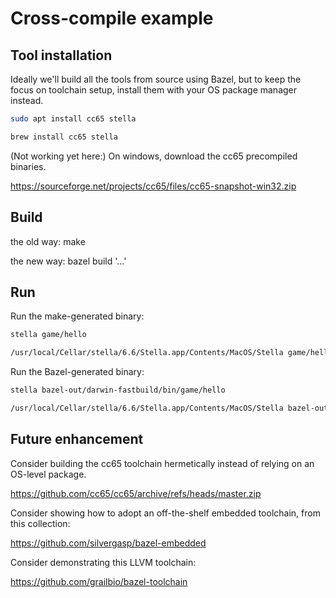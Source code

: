 # Cross-compile example

## Tool installation

Ideally we'll build all the tools from source using Bazel, but to keep the focus
on toolchain setup, install them with your OS package manager instead.

```sh
sudo apt install cc65 stella
```

```sh
brew install cc65 stella
```

(Not working yet here:) On windows, download the cc65 precompiled binaries.

https://sourceforge.net/projects/cc65/files/cc65-snapshot-win32.zip

## Build

the old way: make

the new way: bazel build '...'

## Run

Run the make-generated binary:

```sh
stella game/hello
```

```sh
/usr/local/Cellar/stella/6.6/Stella.app/Contents/MacOS/Stella game/hello
```

Run the Bazel-generated binary:

```sh
stella bazel-out/darwin-fastbuild/bin/game/hello
```

```sh
/usr/local/Cellar/stella/6.6/Stella.app/Contents/MacOS/Stella bazel-out/darwin-fastbuild/bin/game/hello
```

## Future enhancement

Consider building the cc65 toolchain hermetically instead of relying
on an OS-level package.

https://github.com/cc65/cc65/archive/refs/heads/master.zip

Consider showing how to adopt an off-the-shelf embedded toolchain,
from this collection:

https://github.com/silvergasp/bazel-embedded

Consider demonstrating this LLVM toolchain:

https://github.com/grailbio/bazel-toolchain
